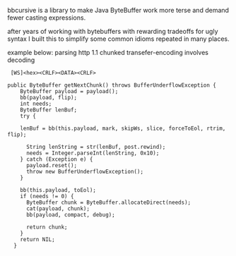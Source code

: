 bbcursive is a library to make Java ByteBuffer work more terse and demand fewer casting expressions.

after years of working with bytebuffers with rewarding tradeoffs for ugly syntax I built this to simplify some common idioms repeated in many places.  

example below: parsing http 1.1 chunked transefer-encoding involves decoding

`  [WS]<hex><CRLF><DATA><CRLF> `


```
public ByteBuffer getNextChunk() throws BufferUnderflowException {
    ByteBuffer payload = payload();
    bb(payload, flip);
    int needs;
    ByteBuffer lenBuf;
    try {
```
        lenBuf = bb(this.payload, mark, skipWs, slice, forceToEol, rtrim, flip);
```
      String lenString = str(lenBuf, post.rewind);
      needs = Integer.parseInt(lenString, 0x10);
    } catch (Exception e) {
      payload.reset();
      throw new BufferUnderflowException();
    }

    bb(this.payload, toEol);
    if (needs != 0) {
      ByteBuffer chunk = ByteBuffer.allocateDirect(needs);
      cat(payload, chunk);
      bb(payload, compact, debug);

      return chunk;
    }
    return NIL;
  }
```
